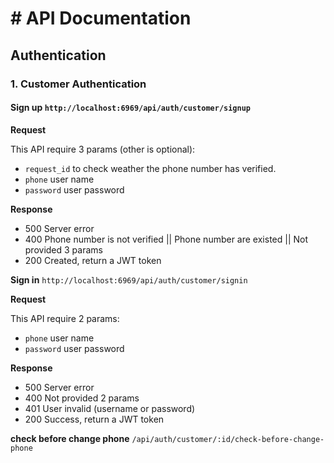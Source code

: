 # # API Documentation

## Authentication

### 1. Customer Authentication

#### Sign up `http://localhost:6969/api/auth/customer/signup`

**Request**

This API require 3 params (other is optional):

- `request_id` to check weather the phone number has verified.
- `phone` user name
- `password` user password

**Response**

- 500 Server error
- 400 Phone number is not verified || Phone number are existed || Not provided 3 params
- 200 Created, return a JWT token

**Sign in** `http://localhost:6969/api/auth/customer/signin`

**Request**

This API require 2 params:

- `phone` user name
- `password` user password

**Response**

- 500 Server error
- 400 Not provided 2 params
- 401 User invalid (username or password)
- 200 Success, return a JWT token

**check before change phone** `/api/auth/customer/:id/check-before-change-phone`

